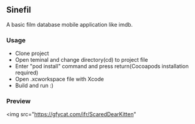 ## Sinefil

A basic film database mobile application like imdb.

### Usage
- Clone project
- Open teminal and change directory(cd) to project file
- Enter "pod install" command and press return(Cocoapods installation required)
- Open .xcworkspace file with Xcode
- Build and run :)

### Preview

<img src="https://gfycat.com/ifr/ScaredDearKitten"
